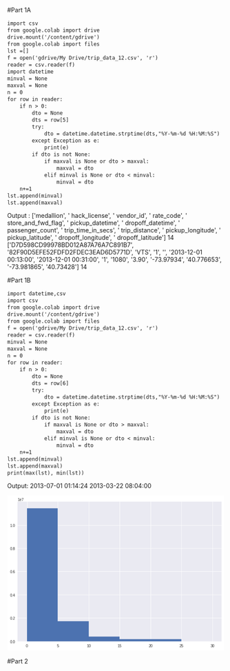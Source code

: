#Part 1A

```
import csv
from google.colab import drive
drive.mount('/content/gdrive')
from google.colab import files
lst =[]
f = open('gdrive/My Drive/trip_data_12.csv', 'r')
reader = csv.reader(f)
import datetime
minval = None
maxval = None
n = 0
for row in reader:
    if n > 0:
        dto = None
        dts = row[5]
        try:
            dto = datetime.datetime.strptime(dts,"%Y-%m-%d %H:%M:%S")
        except Exception as e:
            print(e)
        if dto is not None:
            if maxval is None or dto > maxval:
                maxval = dto
            elif minval is None or dto < minval:
                minval = dto
    n+=1
lst.append(minval)
lst.append(maxval)

```

Output : ['medallion', ' hack_license', ' vendor_id', ' rate_code', ' store_and_fwd_flag', ' pickup_datetime', ' dropoff_datetime', ' passenger_count', ' trip_time_in_secs', ' trip_distance', ' pickup_longitude', ' pickup_latitude', ' dropoff_longitude', ' dropoff_latitude']
14
['D7D598CD99978BD012A87A76A7C891B7', '82F90D5EFE52FDFD2FDEC3EAD6D5771D', 'VTS', '1', '', '2013-12-01 00:13:00', '2013-12-01 00:31:00', '1', '1080', '3.90', '-73.97934', '40.776653', '-73.981865', '40.73428']
14


#Part 1B

```
import datetime,csv
import csv
from google.colab import drive
drive.mount('/content/gdrive')
from google.colab import files
f = open('gdrive/My Drive/trip_data_12.csv', 'r')
reader = csv.reader(f)
minval = None
maxval = None
n = 0
for row in reader:
    if n > 0:
        dto = None
        dts = row[6]
        try:
            dto = datetime.datetime.strptime(dts,"%Y-%m-%d %H:%M:%S")
        except Exception as e:
            print(e)
        if dto is not None:
            if maxval is None or dto > maxval:
                maxval = dto
            elif minval is None or dto < minval:
                minval = dto
    n+=1
lst.append(minval)
lst.append(maxval)
print(max(lst), min(lst))

```

Output: 2013-07-01 01:14:24 2013-03-22 08:04:00

![This is an image](A1.png)

#Part 2
